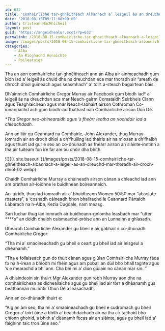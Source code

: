 ```yaml
---
id: 632
title: 'Comhairliche tar-ghnèitheach Albannach a’ leigeil às an dreuchd mar thoradh air droch dhìol'
date: '2018-08-15T09:11:08+00:00'
author: Crìstean MacMhìcheil
layout: post
guid: 'https://angeidhealur.scot/?p=632'
permalink: /2018-08-15-comhairliche-tar-ghneitheach-albannach-a-leigeil-as-an-dreuchd-mar-thoradh-air-droch-dhiol/
image: /images/posts/2018-08-15-comhairliche-tar-ghneitheach-albannach-a-leigeil-as-an-dreuchd-mar-thoradh-air-droch-dhiol.webp
categories:
    - Alba
    - An Rìoghachd Aonaichte
    - Poileataigs
---
```


Tha an aon comhairliche tar-ghnèitheach ann an Alba air ainmeachadh gum bidh iad a’ leigeil às chuid dhe na dreuchdan aca mar thoradh air “sreath de dhroch dhìol guineach agus seasmhach” a’ toirt a-steach bagairtean bàis.

Dh’ainmich Comhairliche Gregor Murray air Facebook gum biodh iad\* a’ leigeil às na dreuchdan aca mar Neach-gairm Comataidh Seirbheis Clann agus Teaghlaichean agus mar Neach-labhairt airson Cothroman Co-ionannachd ach gum biodh iad fhathast nan Comhairliche airson Dùn Dè.

\**Tha Gregor neo-bhìnearaidh agus ’s fheàrr leotha an riochdair iad a chleachdadh.*

Ann an litir gu Ceannard na Comhairle, John Alexander, thug Murray iomradh air an droch dhìol a dh’fhuiling iad thairis air na mìosan a dh’fhalbh agus thuirt iad gur e seo an co-dhùnadh as fheàrr airson an slàinte-inntinn a tha air tuiteam fon ìre far am bu chòir dha bhith.

![]({{ site.baseurl }}/images/posts/2018-08-15-comhairliche-tar-ghneitheach-albannach-a-leigeil-as-an-dreuchd-mar-thoradh-air-droch-dhiol-02.webp)

Chaidh Comhairliche Murray a chàineadh airson cànan a chleachd iad ann am brathan air-loidhne le buidhnean boireannaich.

An-uiridh, thug iad iomradh air a’ bhuidheann Women 50:50 mar “absolute roasters”, a ‘cosnadh càineadh bhon bhallrachd le Ceannard Pàrtaidh Làbarach na h-Alba, Kezia Dugdale, nam measg.

San Iuchar thug iad iomradh air buidheann-gnìomha leasbach mar “utter \*\*\*\*s” an dèidh dhaibh caismeachd-pròise ann an Lunnainn a ghlasadh.

Dhearbh Comhairliche Alexander gu bheil e air gabhail ri co-dhùnadh Comhairliche Gregor:

“Tha mi a’ smaoineachadh gu bheil e ceart gu bheil iad air leisgeul a dhèanamh.”

“Tha e follaiseach gun do thuit cànan agus giùlan Comhairliche Murray fada fo na h-ìrean a bhiodh mi fhèin agus am poball an dùil bho bhall taghte agus ’s e mearachd a bh’ ann. Cha bhi mi a’ dìon giùlain no cànan mar sin. ”

A dh’aindeoin sin thuirt Mgr Alexander gun robh Murray aon dhe na comhairlichean as dìcheallaiche agus gu bheil iad air tòrr a dhèanamh gus beathannan muinntir Dhùn Dè a leasachadh.

Ann an co-dhùnadh thuirt e:

“Aig an àm seo, tha mi a’ smaoineachadh gu bheil e cudromach gu bheil Gregor a’ toirt ùine a bhith a’ beachdachadh air na tha air tachairt bho chionn ghoirid, a bhith a’ dèanamh fòcas air an slàinte, agus gu bheil iad a’ faighinn taic tron ùine seo.”